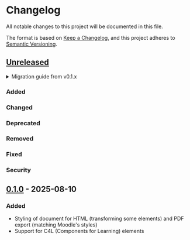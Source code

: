 # Changelog

All notable changes to this project will be documented in this file.

The format is based on [Keep a Changelog](https://keepachangelog.com/en/1.1.0/),
and this project adheres to [Semantic Versioning](https://semver.org/spec/v2.0.0.html).

## [Unreleased]

<details>
<summary>Migration guide from v0.1.x</summary>

<!-- Write migration guide here -->

</details>

### Added

### Changed

### Deprecated

### Removed

### Fixed

### Security

## [0.1.0] - 2025-08-10

### Added

- Styling of document for HTML (transforming some elements) and PDF export (matching Moodle's styles)
- Support for C4L (Components for Learning) elements


[Unreleased]: https://github.com/SillyFreak/typst-moodular/compare/v0.1.0...HEAD
[0.1.0]: https://github.com/SillyFreak/typst-moodular/releases/tag/v0.1.0
